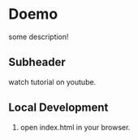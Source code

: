 # Doemo

some description!

## Subheader

watch tutorial on youtube.

## Local Development

1. open index.html in your browser.
